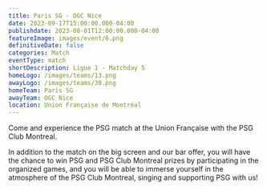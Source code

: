 ```yaml
---
title: Paris SG - OGC Nice
date: 2023-09-17T15:00:00.000-04:00
publishdate: 2023-08-01T12:00:00.000-04:00
featureImage: images/event/6.png
definitiveDate: false
categories: Match
eventType: match
shortDescription: Ligue 1 - Matchday 5
homeLogo: /images/teams/13.png
awayLogo: /images/teams/30.png
homeTeam: Paris SG
awayTeam: OGC Nice
location: Union Française de Montréal
---
```

Come and experience the PSG match at the Union Française with the PSG Club Montreal.

In addition to the match on the big screen and our bar offer, you will have the chance to win PSG and PSG Club Montreal prizes by participating in the organized games, and you will be able to immerse yourself in the atmosphere of the PSG Club Montreal, singing and supporting PSG with us!
